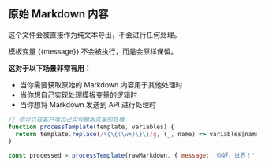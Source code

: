 ## 原始 Markdown 内容

这个文件会被直接作为纯文本导出，不会进行任何处理。

<script setup>
const message = "这段脚本不会被处理"
</script>

模板变量 {{message}} 不会被执行，而是会原样保留。

**这对于以下场景非常有用：**

- 当你需要获取原始的 Markdown 内容用于其他处理时
- 当你想自己实现处理模板变量的逻辑时
- 当你想将 Markdown 发送到 API 进行处理时

```js
// 你可以在客户端自己实现模板变量的处理
function processTemplate(template, variables) {
  return template.replace(/\{\{(\w+)\}\}/g, (_, name) => variables[name] || '')
}

const processed = processTemplate(rawMarkdown, { message: '你好，世界！' })
```
